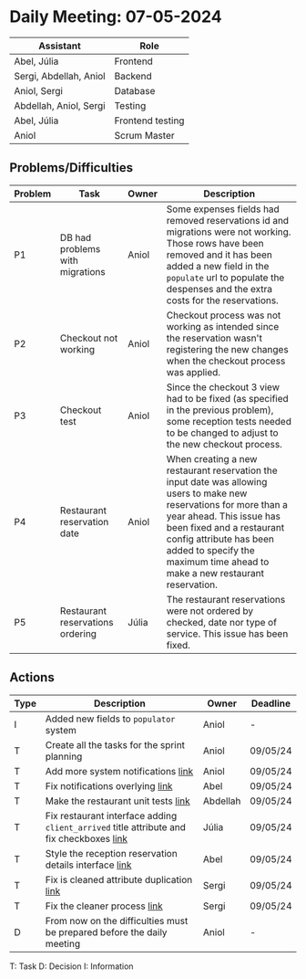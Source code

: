 # Daily Meeting: 07-05-2024

| **Assistant**          | **Role**         |
|------------------------|------------------|
| Abel, Júlia            | Frontend         |
| Sergi, Abdellah, Aniol | Backend          |
| Aniol, Sergi           | Database         |
| Abdellah, Aniol, Sergi | Testing          |
| Abel, Júlia            | Frontend testing |
| Aniol                  | Scrum Master     |

## Problems/Difficulties

| Problem | Task                             | Owner | Description                                                                                                                                                                                                                                                                          |
|---------|----------------------------------|-------|--------------------------------------------------------------------------------------------------------------------------------------------------------------------------------------------------------------------------------------------------------------------------------------|
| P1      | DB had problems with migrations  | Aniol | Some expenses fields had removed reservations id and migrations were not working. Those rows have been removed and it has been added a new field in the `populate` url to populate the despenses and the extra costs for the reservations.                                           |
| P2      | Checkout not working             | Aniol | Checkout process was not working as intended since the reservation wasn't registering the new changes when the checkout process was applied.                                                                                                                                         |
| P3      | Checkout test                    | Aniol | Since the checkout 3 view had to be fixed (as specified in the previous problem), some reception tests needed to be changed to adjust to the new checkout process.                                                                                                                   |
| P4      | Restaurant reservation date      | Aniol | When creating a new restaurant reservation the input date was allowing users to make new reservations for more than a year ahead. This issue has been fixed and a restaurant config attribute has been added to specify the maximum time ahead to make a new restaurant reservation. |
| P5      | Restaurant reservations ordering | Júlia | The restaurant reservations were not ordered by checked, date nor type of service. This issue has been fixed.                                                                                                                                                                        |

## Actions

| Type | Description                                                                                                                                                     | Owner    | Deadline |
|------|-----------------------------------------------------------------------------------------------------------------------------------------------------------------|----------|----------|
| I    | Added new fields to `populator` system                                                                                                                          | Aniol    | -        |
| T    | Create all the tasks for the sprint planning                                                                                                                    | Aniol    | 09/05/24 |
| T    | Add more system notifications [link](https://github.com/Computer-Engineering-UdL/JointProject/issues/227)                                                       | Aniol    | 09/05/24 |
| T    | Fix notifications overlying  [link](https://github.com/Computer-Engineering-UdL/JointProject/issues/225)                                                        | Abel     | 09/05/24 |
| T    | Make the restaurant unit tests [link](https://github.com/Computer-Engineering-UdL/JointProject/issues/215)                                                      | Abdellah | 09/05/24 |
| T    | Fix restaurant interface adding `client_arrived` title attribute and fix checkboxes [link](https://github.com/Computer-Engineering-UdL/JointProject/issues/226) | Júlia    | 09/05/24 |
| T    | Style the reception reservation details interface [link](https://github.com/Computer-Engineering-UdL/JointProject/issues/228)                                   | Abel     | 09/05/24 |
| T    | Fix is cleaned attribute duplication [link](https://github.com/Computer-Engineering-UdL/JointProject/issues/219)                                                | Sergi    | 09/05/24 |
| T    | Fix the cleaner process [link](https://github.com/Computer-Engineering-UdL/JointProject/issues/217)                                                             | Sergi    | 09/05/24 |                                                             
| D    | From now on the difficulties must be prepared before the daily meeting                                                                                          | Aniol    | -        |

T: Task
D: Decision
I: Information
